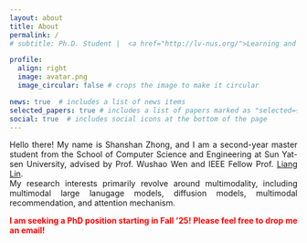 ```yaml
---
layout: about
title: About
permalink: /
# subtitle: Ph.D. Student |  <a href="http://lv-nus.org/">Learning and Vision Lab</a>  |  <a href="https://nus.edu.sg/"> National University of Singapore</a>.

profile:
  align: right
  image: avatar.png
  image_circular: false # crops the image to make it circular

news: true  # includes a list of news items
selected_papers: true # includes a list of papers marked as "selected={true}"
social: true  # includes social icons at the bottom of the page
---
```

<!-- https://fangggf.github.io/ -->

<div style="text-align: justify;">

<p> Hello there! My name is Shanshan Zhong, and I am a second-year master student from the School of Computer Science and Engineering at Sun Yat-sen University, advised by Prof. Wushao Wen and IEEE Fellow Prof. <a href="https://scholar.google.com/citations?user=Nav8m8gAAAAJ">Liang Lin</a>. <br> My research interests primarily revolve around multimodality, including multimodal large lanugage models, diffusion models, multimodal recommendation, and attention mechanism. 
</p>

<p><strong style="color:red;">I am seeking a PhD position starting in Fall '25! Please feel free to drop me an email!</strong></p>

</div>

